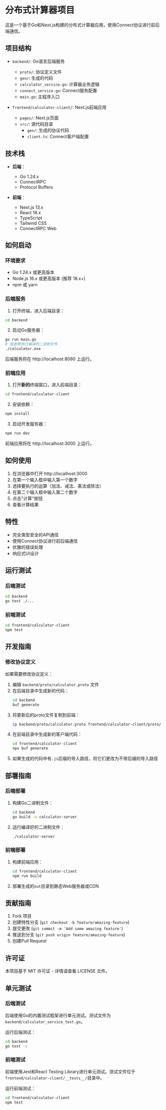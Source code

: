 # 分布式计算器项目

这是一个基于Go和Next.js构建的分布式计算器应用，使用Connect协议进行前后端通信。

## 项目结构

- `backend/`: Go语言后端服务
  - `proto/`: 协议定义文件
  - `gen/`: 生成的代码
  - `calculator_service.go`: 计算器业务逻辑
  - `connect_service.go`: Connect服务配置
  - `main.go`: 主程序入口

- `frontend/calculator-client/`: Next.js前端应用
  - `pages/`: Next.js页面
  - `src/`: 源代码目录
    - `gen/`: 生成的协议代码
    - `client.ts`: Connect客户端配置

## 技术栈

- **后端**：
  - Go 1.24.x
  - ConnectRPC
  - Protocol Buffers

- **前端**：
  - Next.js 13.x
  - React 18.x
  - TypeScript
  - Tailwind CSS
  - ConnectRPC Web

## 如何启动

### 环境要求

- Go 1.24.x 或更高版本
- Node.js 16.x 或更高版本 (推荐 18.x+)
- npm 或 yarn

### 后端服务

1. 打开终端，进入后端目录：

```bash
cd backend
```

2. 启动Go服务器：

```bash
go run main.go
# 或者使用已编译的二进制文件
./calculator.exe
```

后端服务将在 http://localhost:8080 上运行。

### 前端应用

1. 打开**新的**终端窗口，进入前端目录：

```bash
cd frontend/calculator-client
```

2. 安装依赖：

```bash
npm install
```

3. 启动开发服务器：

```bash
npm run dev
```

前端应用将在 http://localhost:3000 上运行。

## 如何使用

1. 在浏览器中打开 http://localhost:3000
2. 在第一个输入框中输入第一个数字
3. 选择要执行的运算（加法、减法、乘法或除法）
4. 在第二个输入框中输入第二个数字
5. 点击"计算"按钮
6. 查看计算结果

## 特性

- 完全类型安全的API通信
- 使用Connect协议进行前后端通信
- 优雅的错误处理
- 响应式UI设计

## 运行测试

### 后端测试

```bash
cd backend
go test ./...
```

### 前端测试

```bash
cd frontend/calculator-client
npm test
```

## 开发指南

### 修改协议定义

如果需要修改协议定义：

1. 编辑 `backend/proto/calculator.proto` 文件
2. 在后端目录中生成新的代码：
   ```bash
   cd backend
   buf generate
   ```
3. 将更新后的proto文件复制到前端：
   ```bash
   cp backend/proto/calculator.proto frontend/calculator-client/proto/
   ```
4. 在前端目录中生成新的客户端代码：
   ```bash
   cd frontend/calculator-client
   npx buf generate
   ```
5. 如果生成的代码中有`.js`后缀的导入路径，将它们更改为不带后缀的导入路径

## 部署指南

### 后端部署

1. 构建Go二进制文件：
   ```bash
   cd backend
   go build -o calculator-server
   ```

2. 运行编译好的二进制文件：
   ```bash
   ./calculator-server
   ```

### 前端部署

1. 构建前端应用：
   ```bash
   cd frontend/calculator-client
   npm run build
   ```

2. 部署生成的`out`目录到静态Web服务器或CDN

## 贡献指南

1. Fork 项目
2. 创建特性分支 (`git checkout -b feature/amazing-feature`)
3. 提交更改 (`git commit -m 'Add some amazing feature'`)
4. 推送到分支 (`git push origin feature/amazing-feature`)
5. 创建Pull Request

## 许可证

本项目基于 MIT 许可证 - 详情请查看 LICENSE 文件。

## 单元测试

### 后端测试

后端使用Go的内置测试框架进行单元测试。测试文件为`backend/calculator_service_test.go`。

运行后端测试：

```bash
cd backend
go test -v
```

### 前端测试

前端使用Jest和React Testing Library进行单元测试。测试文件位于`frontend/calculator-client/__tests__/`目录中。

运行前端测试：

```bash
cd frontend/calculator-client
npm test
``` 